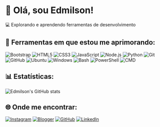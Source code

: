 # 👋 Olá, sou Edmilson!

💻 Explorando e aprendendo ferramentas de desenvolvimento

## 🚀 Ferramentas em que estou me aprimorando:
![Bootstrap](https://img.shields.io/badge/-Bootstrap-563D7C?style=flat-square&logo=bootstrap&logoColor=white)
![HTML5](https://img.shields.io/badge/-HTML5-E34F26?style=flat-square&logo=html5&logoColor=white)
![CSS3](https://img.shields.io/badge/-CSS3-1572B6?style=flat-square&logo=css3&logoColor=white)
![JavaScript](https://img.shields.io/badge/-JavaScript-F7DF1E?style=flat-square&logo=javascript&logoColor=black)
![Node.js](https://img.shields.io/badge/-Node.js-339933?style=flat-square&logo=node.js&logoColor=white)
![Python](https://img.shields.io/badge/-Python-3776AB?style=flat-square&logo=python&logoColor=white)
![Git](https://img.shields.io/badge/-Git-F05032?style=flat-square&logo=git&logoColor=white)
![GitHub](https://img.shields.io/badge/-GitHub-181717?style=flat-square&logo=github&logoColor=white)
![Ubuntu](https://img.shields.io/badge/-Ubuntu-E95420?style=flat-square&logo=ubuntu&logoColor=white)
![Windows](https://img.shields.io/badge/-Windows-0078D6?style=flat-square&logo=windows&logoColor=white)
![Bash](https://img.shields.io/badge/-Bash-4EAA25?style=flat-square&logo=gnu-bash&logoColor=white)
![PowerShell](https://img.shields.io/badge/-PowerShell-5391FE?style=flat-square&logo=microsoft-powershell&logoColor=white)
![CMD](https://img.shields.io/badge/-CMD-000000?style=flat-square&logo=windows-command-prompt&logoColor=white)

## 📊 Estatísticas:
![Edmilson's GitHub stats](https://github-readme-stats.vercel.app/api?username=edmilson016&theme=dark&show_icons=true)

## 🌐 Onde me encontrar:
[![Instagram](https://img.shields.io/badge/-Instagram-E4405F?style=flat-square&logo=instagram&logoColor=white)](https://www.instagram.com/edmilson016__/)
[![Blogger](https://img.shields.io/badge/-Blogger-F57D00?style=flat-square&logo=blogger&logoColor=white)](https://edmilsongc.blogspot.com/)
[![GitHub](https://img.shields.io/badge/-GitHub-181717?style=flat-square&logo=github&logoColor=white)](https://github.com/edmilson016)
[![LinkedIn](https://img.shields.io/badge/-LinkedIn-0A66C2?style=flat-square&logo=linkedin&logoColor=white)](https://www.linkedin.com/in/edmilson-gomes-0101102bb/)
